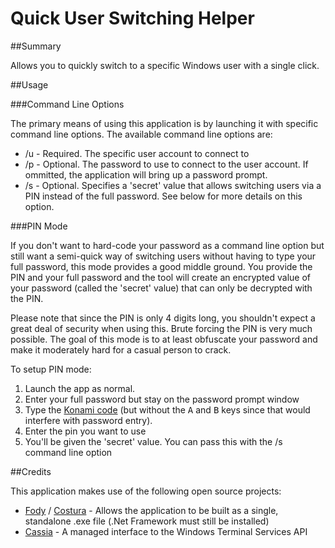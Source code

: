# Quick User Switching Helper

##Summary

Allows you to quickly switch to a specific Windows user with a single click.

##Usage

###Command Line Options

The primary means of using this application is by launching it with specific command line options.  The available command line options are:
 - /u - Required.  The specific user account to connect to
 - /p - Optional.  The password to use to connect to the user account.  If ommitted, the application will bring up a password prompt.
 - /s - Optional.  Specifies a 'secret' value that allows switching users via a PIN instead of the full password.  See below for more details on this option.

###PIN Mode

If you don't want to hard-code your password as a command line option but still want a semi-quick way of switching users without having to type your full password, this mode provides a good middle ground.  You provide the PIN and your full password and the tool will create an encrypted value of your password (called the 'secret' value) that can only be decrypted with the PIN.

Please note that since the PIN is only 4 digits long, you shouldn't expect a great deal of security when using this.  Brute forcing the PIN is very much possible.  The goal of this mode is to at least obfuscate your password and make it moderately hard for a casual person to crack.

To setup PIN mode:

1. Launch the app as normal.
2. Enter your full password but stay on the password prompt window
3. Type the [Konami code](https://en.wikipedia.org/wiki/Konami_Code) (but without the <kbd>A</kbd> and <kbd>B</kbd> keys since that would interfere with password entry).
4. Enter the pin you want to use
5. You'll be given the 'secret' value.  You can pass this with the /s command line option

##Credits

This application makes use of the following open source projects:

 - [Fody](https://github.com/Fody/Fody) / [Costura](https://github.com/Fody/Costura) - Allows the application to be built as a single, standalone .exe file (.Net Framework must still be installed)
 - [Cassia](https://code.google.com/archive/p/cassia/) - A managed interface to the Windows Terminal Services API
